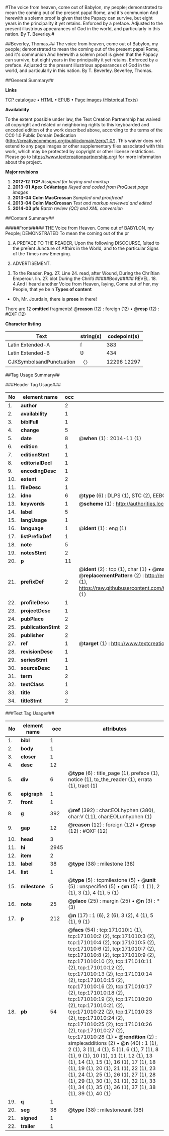 #The voice from heaven, come out of Babylon, my people; demonstrated to mean the coming out of the present papal Rome, and it's communion And herewith a solemn proof is given that the Papacy can survive, but eight years in the principality it yet retains. Enforced by a preface. Adjusted to the present illustrious appearances of God in the world, and particularly in this nation. By T. Beverley.#

##Beverley, Thomas.##
The voice from heaven, come out of Babylon, my people; demonstrated to mean the coming out of the present papal Rome, and it's communion And herewith a solemn proof is given that the Papacy can survive, but eight years in the principality it yet retains. Enforced by a preface. Adjusted to the present illustrious appearances of God in the world, and particularly in this nation. By T. Beverley.
Beverley, Thomas.

##General Summary##

**Links**

[TCP catalogue](http://www.ota.ox.ac.uk/tcp/)  • 
[HTML](http://tei.it.ox.ac.uk/tcp/Texts-HTML/free/A76/A76495.html)  • 
[EPUB](http://tei.it.ox.ac.uk/tcp/Texts-EPUB/free/A76/A76495.epub) • 
[Page images (Historical Texts)](https://historicaltexts.jisc.ac.uk/eebo-99898011e)

**Availability**

To the extent possible under law, the Text Creation Partnership has waived all copyright and related or neighboring rights to this keyboarded and encoded edition of the work described above, according to the terms of the CC0 1.0 Public Domain Dedication (http://creativecommons.org/publicdomain/zero/1.0/). This waiver does not extend to any page images or other supplementary files associated with this work, which may be protected by copyright or other license restrictions. Please go to https://www.textcreationpartnership.org/ for more information about the project.

**Major revisions**

1. __2012-12__ __TCP__ *Assigned for keying and markup*
1. __2013-01__ __Apex CoVantage__ *Keyed and coded from ProQuest page images*
1. __2013-04__ __Colm MacCrossan__ *Sampled and proofread*
1. __2013-04__ __Colm MacCrossan__ *Text and markup reviewed and edited*
1. __2014-03__ __pfs__ *Batch review (QC) and XML conversion*

##Content Summary##

#####Front#####
THE Voice from Heaven. Come out of BABYLON, my People; DEMONSTRATED To mean the coming out of the pr
1. A PREFACE TO THE READER, Upon the following DISCOURSE, ſuited to the preſent Juncture of Affairs in the World, and to the particular Signs of the Times now Emerging.

1. ADVERTISEMENT.

1. To the Reader.
Pag. 27. Line 24. read, after Wound, During the Chriſtian Emperour. lin. 27. blot During the Chriſti
#####Body#####
REVEL. 18. 4.And I heard another Voice from Heaven, ſaying, Come out of her, my People, that ye be n
**Types of content**

  * Oh, Mr. Jourdain, there is **prose** in there!

There are 12 **omitted** fragments! 
 @__reason__ (12) : foreign (12)  •  @__resp__ (12) : #OXF (12)

**Character listing**


|Text|string(s)|codepoint(s)|
|---|---|---|
|Latin Extended-A|ſ|383|
|Latin Extended-B|Ʋ|434|
|CJKSymbolsandPunctuation|〈〉|12296 12297|

##Tag Usage Summary##

###Header Tag Usage###

|No|element name|occ|attributes|
|---|---|---|---|
|1.|__author__|2||
|2.|__availability__|1||
|3.|__biblFull__|1||
|4.|__change__|5||
|5.|__date__|8| @__when__ (1) : 2014-11 (1)|
|6.|__edition__|1||
|7.|__editionStmt__|1||
|8.|__editorialDecl__|1||
|9.|__encodingDesc__|1||
|10.|__extent__|2||
|11.|__fileDesc__|1||
|12.|__idno__|6| @__type__ (6) : DLPS (1), STC (2), EEBO-CITATION (1), PROQUEST (1), VID (1)|
|13.|__keywords__|1| @__scheme__ (1) : http://authorities.loc.gov/ (1)|
|14.|__label__|5||
|15.|__langUsage__|1||
|16.|__language__|1| @__ident__ (1) : eng (1)|
|17.|__listPrefixDef__|1||
|18.|__note__|5||
|19.|__notesStmt__|2||
|20.|__p__|11||
|21.|__prefixDef__|2| @__ident__ (2) : tcp (1), char (1)  •  @__matchPattern__ (2) : ([0-9\-]+):([0-9IVX]+) (1), (.+) (1)  •  @__replacementPattern__ (2) : http://eebo.chadwyck.com/downloadtiff?vid=$1&page=$2 (1), https://raw.githubusercontent.com/textcreationpartnership/Texts/master/tcpchars.xml#$1 (1)|
|22.|__profileDesc__|1||
|23.|__projectDesc__|1||
|24.|__pubPlace__|2||
|25.|__publicationStmt__|2||
|26.|__publisher__|2||
|27.|__ref__|1| @__target__ (1) : http://www.textcreationpartnership.org/docs/. (1)|
|28.|__revisionDesc__|1||
|29.|__seriesStmt__|1||
|30.|__sourceDesc__|1||
|31.|__term__|2||
|32.|__textClass__|1||
|33.|__title__|3||
|34.|__titleStmt__|2||


###Text Tag Usage###

|No|element name|occ|attributes|
|---|---|---|---|
|1.|__bibl__|1||
|2.|__body__|1||
|3.|__closer__|1||
|4.|__desc__|12||
|5.|__div__|6| @__type__ (6) : title_page (1), preface (1), notice (1), to_the_reader (1), errata (1), tract (1)|
|6.|__epigraph__|1||
|7.|__front__|1||
|8.|__g__|392| @__ref__ (392) : char:EOLhyphen (380), char:V (11), char:EOLunhyphen (1)|
|9.|__gap__|12| @__reason__ (12) : foreign (12)  •  @__resp__ (12) : #OXF (12)|
|10.|__head__|3||
|11.|__hi__|2945||
|12.|__item__|2||
|13.|__label__|38| @__type__ (38) : milestone (38)|
|14.|__list__|1||
|15.|__milestone__|5| @__type__ (5) : tcpmilestone (5)  •  @__unit__ (5) : unspecified (5)  •  @__n__ (5) : 1 (1), 2 (1), 3 (1), 4 (1), 5 (1)|
|16.|__note__|25| @__place__ (25) : margin (25)  •  @__n__ (3) : * (3)|
|17.|__p__|212| @__n__ (17) : 1 (6), 2 (6), 3 (2), 4 (1), 5 (1), 9 (1)|
|18.|__pb__|54| @__facs__ (54) : tcp:171010:1 (1), tcp:171010:2 (2), tcp:171010:3 (2), tcp:171010:4 (2), tcp:171010:5 (2), tcp:171010:6 (2), tcp:171010:7 (2), tcp:171010:8 (2), tcp:171010:9 (2), tcp:171010:10 (2), tcp:171010:11 (2), tcp:171010:12 (2), tcp:171010:13 (2), tcp:171010:14 (2), tcp:171010:15 (2), tcp:171010:16 (2), tcp:171010:17 (2), tcp:171010:18 (2), tcp:171010:19 (2), tcp:171010:20 (2), tcp:171010:21 (2), tcp:171010:22 (2), tcp:171010:23 (2), tcp:171010:24 (2), tcp:171010:25 (2), tcp:171010:26 (2), tcp:171010:27 (2), tcp:171010:28 (1)  •  @__rendition__ (2) : simple:additions (2)  •  @__n__ (40) : 1 (1), 2 (1), 3 (1), 4 (1), 5 (1), 6 (1), 7 (1), 8 (1), 9 (1), 10 (1), 11 (1), 12 (1), 13 (1), 14 (1), 15 (1), 16 (1), 17 (1), 18 (1), 19 (1), 20 (1), 21 (1), 22 (1), 23 (1), 24 (1), 25 (1), 26 (1), 27 (1), 28 (1), 29 (1), 30 (1), 31 (1), 32 (1), 33 (1), 34 (1), 35 (1), 36 (1), 37 (1), 38 (1), 39 (1), 40 (1)|
|19.|__q__|1||
|20.|__seg__|38| @__type__ (38) : milestoneunit (38)|
|21.|__signed__|1||
|22.|__trailer__|1||
